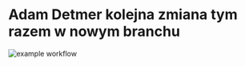 # Adam Detmer kolejna zmiana tym razem w nowym branchu

![example workflow](https://github.com/AdamDetmer/bank-zbozowy-mvn11/actions/workflows/ci.yml/badge.svg)
